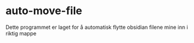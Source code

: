 # auto-move-file
Dette programmet er laget for å automatisk flytte obsidian filene mine inn i riktig mappe
